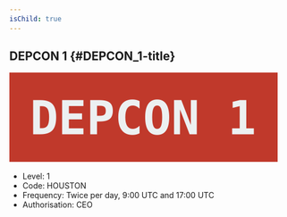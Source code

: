 ```yaml
---
isChild: true
---
```


## DEPCON 1  {#DEPCON_1-title}

![image](images/depcon1.svg)

* Level: 1
* Code: HOUSTON 
* Frequency: Twice per day, 9:00 UTC and 17:00 UTC
* Authorisation: CEO



